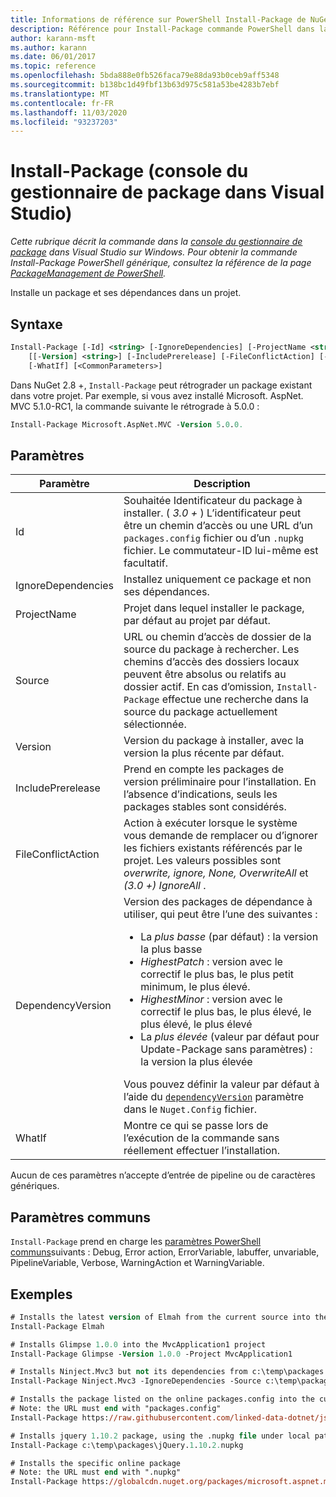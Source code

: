 ```yaml
---
title: Informations de référence sur PowerShell Install-Package de NuGet
description: Référence pour Install-Package commande PowerShell dans la console du gestionnaire de package NuGet dans Visual Studio.
author: karann-msft
ms.author: karann
ms.date: 06/01/2017
ms.topic: reference
ms.openlocfilehash: 5bda888e0fb526faca79e88da93b0ceb9aff5348
ms.sourcegitcommit: b138bc1d49fbf13b63d975c581a53be4283b7ebf
ms.translationtype: MT
ms.contentlocale: fr-FR
ms.lasthandoff: 11/03/2020
ms.locfileid: "93237203"
---
```

# <a name="install-package-package-manager-console-in-visual-studio"></a>Install-Package (console du gestionnaire de package dans Visual Studio)

*Cette rubrique décrit la commande dans la [console du gestionnaire de package](../../consume-packages/install-use-packages-powershell.md) dans Visual Studio sur Windows. Pour obtenir la commande Install-Package PowerShell générique, consultez la référence de la page [PackageManagement de PowerShell](/powershell/module/packagemanagement/?view=powershell-6).*

Installe un package et ses dépendances dans un projet.

## <a name="syntax"></a>Syntaxe

```ps
Install-Package [-Id] <string> [-IgnoreDependencies] [-ProjectName <string>] [[-Source] <string>] 
    [[-Version] <string>] [-IncludePrerelease] [-FileConflictAction] [-DependencyVersion]
    [-WhatIf] [<CommonParameters>]
```

Dans NuGet 2.8 +, `Install-Package` peut rétrograder un package existant dans votre projet. Par exemple, si vous avez installé Microsoft. AspNet. MVC 5.1.0-RC1, la commande suivante le rétrograde à 5.0.0 :

```ps
Install-Package Microsoft.AspNet.MVC -Version 5.0.0.
```

## <a name="parameters"></a>Paramètres

| Paramètre | Description |
| --- | --- |
| Id | Souhaitée Identificateur du package à installer. ( *3.0 +* ) L’identificateur peut être un chemin d’accès ou une URL d’un `packages.config` fichier ou d’un `.nupkg` fichier. Le commutateur-ID lui-même est facultatif. |
| IgnoreDependencies | Installez uniquement ce package et non ses dépendances. |
| ProjectName | Projet dans lequel installer le package, par défaut au projet par défaut. |
| Source | URL ou chemin d’accès de dossier de la source du package à rechercher. Les chemins d’accès des dossiers locaux peuvent être absolus ou relatifs au dossier actif. En cas d’omission, `Install-Package` effectue une recherche dans la source du package actuellement sélectionnée. |
| Version | Version du package à installer, avec la version la plus récente par défaut. |
| IncludePrerelease | Prend en compte les packages de version préliminaire pour l’installation. En l’absence d’indications, seuls les packages stables sont considérés. |
| FileConflictAction | Action à exécuter lorsque le système vous demande de remplacer ou d’ignorer les fichiers existants référencés par le projet. Les valeurs possibles sont *overwrite, ignore, None, OverwriteAll* et *(3.0 +)* *IgnoreAll* . |
| DependencyVersion | Version des packages de dépendance à utiliser, qui peut être l’une des suivantes :<br/><ul><li>La *plus basse* (par défaut) : la version la plus basse</li><li>*HighestPatch* : version avec le correctif le plus bas, le plus petit minimum, le plus élevé.</li><li>*HighestMinor* : version avec le correctif le plus bas, le plus élevé, le plus élevé, le plus élevé</li><li>La *plus élevée* (valeur par défaut pour Update-Package sans paramètres) : la version la plus élevée</li></ul>Vous pouvez définir la valeur par défaut à l’aide du [`dependencyVersion`](../nuget-config-file.md#config-section) paramètre dans le `Nuget.Config` fichier. |
| WhatIf | Montre ce qui se passe lors de l’exécution de la commande sans réellement effectuer l’installation. |

Aucun de ces paramètres n’accepte d’entrée de pipeline ou de caractères génériques.

## <a name="common-parameters"></a>Paramètres communs

`Install-Package` prend en charge les [paramètres PowerShell communs](/powershell/module/microsoft.powershell.core/about/about_commonparameters)suivants : Debug, Error action, ErrorVariable, labuffer, unvariable, PipelineVariable, Verbose, WarningAction et WarningVariable.

## <a name="examples"></a>Exemples

```ps
# Installs the latest version of Elmah from the current source into the default project
Install-Package Elmah

# Installs Glimpse 1.0.0 into the MvcApplication1 project
Install-Package Glimpse -Version 1.0.0 -Project MvcApplication1

# Installs Ninject.Mvc3 but not its dependencies from c:\temp\packages
Install-Package Ninject.Mvc3 -IgnoreDependencies -Source c:\temp\packages

# Installs the package listed on the online packages.config into the current project
# Note: the URL must end with "packages.config"
Install-Package https://raw.githubusercontent.com/linked-data-dotnet/json-ld.net/master/.nuget/packages.config

# Installs jquery 1.10.2 package, using the .nupkg file under local path of c:\temp\packages
Install-Package c:\temp\packages\jQuery.1.10.2.nupkg

# Installs the specific online package
# Note: the URL must end with ".nupkg"
Install-Package https://globalcdn.nuget.org/packages/microsoft.aspnet.mvc.5.2.3.nupkg
```